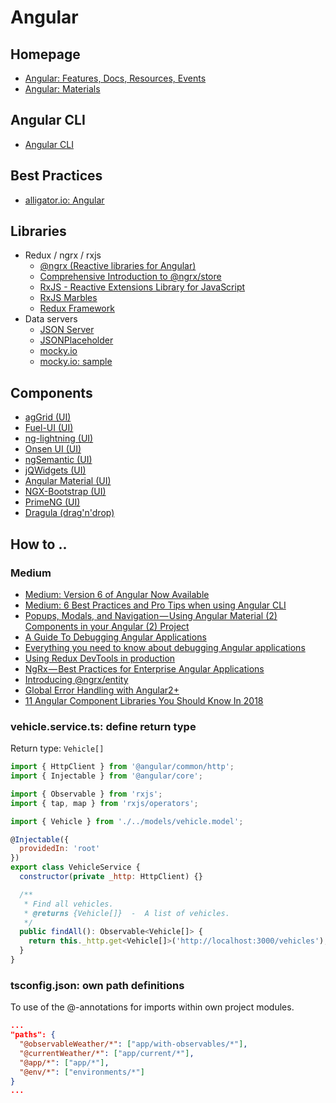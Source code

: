 # Angular

## Homepage

- <a target="_blank" href="https://angular.io/">Angular: Features, Docs, Resources, Events</a>
- <a target="_blank" href="https://material.angular.io">Angular: Materials</a>

## Angular CLI

- <a target="_blank" href="https://cli.angular.io/">Angular CLI</a>

## Best Practices

- <a target="_blank" href="https://alligator.io/angular/">alligator.io: Angular</a>

## Libraries

- Redux / ngrx / rxjs
    - <a href="https://github.com/ngrx/platform" target="_blank">@ngrx (Reactive libraries for Angular)</a>
    - <a href="https://gist.github.com/btroncone/a6e4347326749f938510" target="_blank">Comprehensive Introduction to @ngrx/store</a>
    - <a href="https://rxjs-dev.firebaseapp.com/" target="_blank">RxJS - Reactive Extensions Library for JavaScript</a>
    - <a href="http://rxmarbles.com/" target="_blank">RxJS Marbles</a>
    - <a href="https://redux.js.org/" target="_blank">Redux Framework</a>
- Data servers
    - <a href="https://github.com/typicode/json-server" target="_blank">JSON Server</a>
    - <a href="https://jsonplaceholder.typicode.com/" target="_blank">JSONPlaceholder</a>
    - <a href="https://www.mocky.io/" target="_blank">mocky.io</a>
    - <a href="https://www.mocky.io/v2/58de0960280000a31d9e4bc1" target="_blank">mocky.io: sample</a>

## Components

- <a href="https://www.ag-grid.com/" target="_blank">agGrid (UI)</a>
- <a href="https://github.com/FuelInteractive/fuel-ui" target="_blank">Fuel-UI (UI)</a>
- <a href="https://github.com/ng-lightning/ng-lightning" target="_blank">ng-lightning (UI)</a>
- <a href="https://onsen.io/" target="_blank">Onsen UI (UI)</a>
- <a href="https://ng-semantic.herokuapp.com/#/" target="_blank">ngSemantic (UI)</a>
- <a href="https://www.jqwidgets.com/" target="_blank">jQWidgets (UI)</a>
- <a href="https://material.angular.io/" target="_blank">Angular Material (UI)</a>
- <a href="http://valor-software.com/ngx-bootstrap/#/" target="_blank">NGX-Bootstrap (UI)</a>
- <a href="https://www.primefaces.org/primeng/#/" target="_blank">PrimeNG (UI)</a>
- <a href="https://github.com/valor-software/ng2-dragula" target="_blank">Dragula (drag'n'drop)</a>

## How to ..

### Medium

- <a target="_blank" href="https://blog.angular.io/version-6-of-angular-now-available-cc56b0efa7a4">Medium: Version 6 of Angular Now Available</a>
- <a target="\_blank" href="https://medium.com/@tomastrajan/6-best-practices-pro-tips-for-angular-cli-better-developer-experience-7b328bc9db81">Medium: 6 Best Practices and Pro Tips when using Angular CLI</a>
- <a href="https://medium.com/@ladyleet/popups-modals-and-navigation-using-angular-material-2-components-in-your-angular-2-project-faf510dbcdee" target="_blank">Popups, Modals, and Navigation — Using Angular Material (2) Components in your Angular (2) Project</a>
- <a href="https://medium.com/front-end-hacking/a-guide-to-debugging-angular-applications-5a36bd88b4cf" target="_blank">A Guide To Debugging Angular Applications</a>
- <a href="https://blog.angularindepth.com/everything-you-need-to-know-about-debugging-angular-applications-d308ed8a51b4" target="_blank">Everything you need to know about debugging Angular applications</a>
- <a href="https://medium.com/@zalmoxis/using-redux-devtools-in-production-4c5b56c5600f" target="_blank">Using Redux DevTools in production</a>
- <a href="https://itnext.io/ngrx-best-practices-for-enterprise-angular-applications-6f00bcdf36d7" target="_blank">NgRx — Best Practices for Enterprise Angular Applications</a>
- <a href="https://medium.com/ngrx/introducing-ngrx-entity-598176456e15" target="_blank">Introducing @ngrx/entity</a>
- <a href="https://medium.com/@amcdnl/global-error-handling-with-angular2-6b992bdfb59c" target="_blank">Global Error Handling with Angular2+</a>
- <a href="https://blog.bitsrc.io/11-angular-component-libraries-you-should-know-in-2018-e9f9c9d544ff" target="_blank">11 Angular Component Libraries You Should Know In 2018</a>

### vehicle.service.ts: define return type

Return type: <code>Vehicle[]</code>

```javascript
import { HttpClient } from '@angular/common/http';
import { Injectable } from '@angular/core';

import { Observable } from 'rxjs';
import { tap, map } from 'rxjs/operators';

import { Vehicle } from './../models/vehicle.model';

@Injectable({
  providedIn: 'root'
})
export class VehicleService {
  constructor(private _http: HttpClient) {}

  /**
   * Find all vehicles.
   * @returns {Vehicle[]}  -  A list of vehicles.
   */
  public findAll(): Observable<Vehicle[]> {
    return this._http.get<Vehicle[]>('http://localhost:3000/vehicles');
  }
}
```

### tsconfig.json: own path definitions

To use of the @-annotations for imports within own project modules.

```json
...
"paths": {
  "@observableWeather/*": ["app/with-observables/*"],
  "@currentWeather/*": ["app/current/*"],
  "@app/*": ["app/*"],
  "@env/*": ["environments/*"]
}
...
```
